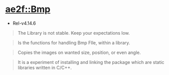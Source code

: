 # [ae2f::Bmp](https://github.com/ae2f/Bmp)
- Rel-v4.14.6
> The Library is not stable. Keep your expectations low.

> Is the functions for handling Bmp FIle, within a library.

> Copies the images on wanted size, position, or even angle.

> It is a experiment of installing and linking the package which are static libraries written in C/C++.